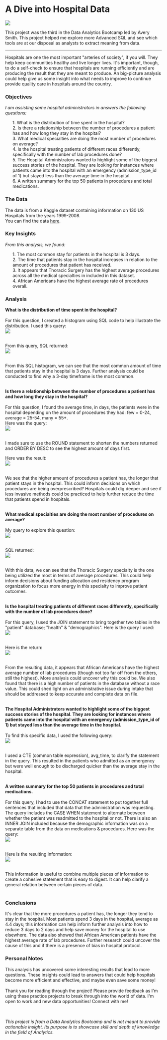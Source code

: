 # A Dive into Hospital Data

<img src="images/qSQLprojectpic.png?raw=true">

This project was the third in the Data Analytics Bootcamp led by Avery Smith. This project helped me explore more Advanced SQL and see which tools are at our disposal as analysts to extract meaning from data.<br>

---

Hospitals are one the most important "arteries of society", if you will. They help keep communities healthy and live longer lives. It's important, though, to do a self-check to ensure that hospitals are running efficiently and are producing the result that they are meant to produce. An big-picture analysis could help give us some insight into what needs to improve to continue provide quality care in hospitals around the country.<br>

### Objectives
*I am assisting some hospital administrators in answers the following questions:*
<ol>
  1. What is the distribution of time spent in the hospital?<br>
  2. Is there a relationship between the number of procedures a patient has and how long they stay in the hospital?<br>
  3. What medical specialties are doing the most number of procedures on average?<br>
  4. Is the hospital treating patients of different races differently, specifically with the number of lab procedures done?<br>
  5. The Hospital Administrators wanted to highlight some of the biggest success stories of the hospital. They are looking for instances where patients came into the hospital with an emergency (admission_type_id of 1) but stayed less than the average time in the hospital.<br>
  6. A written summary for the top 50 patients in procedures and total medications.
</ol>

### The Data
The data is from a Kaggle dataset containing information on 130 US Hospitals from the years 1999-2008.<br>
You can find the data [here](https://www.kaggle.com/code/iabhishekofficial/prediction-on-hospital-readmission/data?select=diabetic_data.csv).

### Key Insights
*From this analysis, we found:*
<ol>
  1. The most common stay for patients in the hospital is 3 days.<br>
  2. The time that patients stay in the hospital increases in relation to the amount of procedures that patient has received.<br>
  3. It appears that Thoracic Surgery has the highest average procedures across all the medical specialties in included in this dataset.<br>
  4. African Americans have the highest average rate of procedures overall.
</ol>

### Analysis
**What is the distribution of time spent in the hospital?**<br><br>
For this question, I created a histogram using SQL code to help illustrate the distribution. I used this query:<br>
<img src="images/q1 sql code histogram.png?raw=true"><br><br>

From this query, SQL returned:<br>
<img src="images/q1 histogram result.png?raw=true"><br><br>

From this SQL histogram, we can see that the most common amount of time that patients stay in the hospital is 3 days. Further analysis could be conducted to find why a 3-day timeframe is the most common.<br><br>


**Is there a relationship between the number of procedures a patient has and how long they stay in the hospital?**<br><br>
For this question, I found the average time, in days, the patients were in the hospital depending on the amount of procedures they had: few = 0-24, average = 25-54, many = 55+.<br>
Here was the query:<br>
<img src="images/q2 avg amount query.png?raw=true"><br><br>

I made sure to use the ROUND statement to shorten the numbers returned and ORDER BY DESC to see the highest amount of days first.<br>

Here was the result:<br>
<img src="images/q2 avg amoount result.png?raw=true"><br><br>

We see that the higher amount of procedures a patient has, the longer that patient stays in the hospital. This could inform decisions on which procedures are being overprescribed? Hospitals could dig deeper and see if less invasive methods could be practiced to help further reduce the time that patients spend in hospitals.<br><br>


**What medical specialties are doing the most number of procedures on average?**<br><br>
My query to explore this question:<br>
<img src="images/q3 med spec query.png?raw=true"><br><br>

SQL returned:<br>
<img src="images/q3 med spec result.png?raw=true"><br><br>

With this data, we can see that the Thoracic Surgery specialty is the one being utilized the most in terms of average procedures. This could help inform decisions about funding allocation and residency program organization to focus more energy in this specialty to improve patient outcomes.<br><br>


**Is the hospital treating patients of different races differently, specifically with the number of lab procedures done?**<br><br>
For this query, I used the JOIN statement to bring together two tables in the "patient" database; "health" & "demographics". Here is the query I used:<br>
<img src="images/q4 query.png?raw=true"><br><br>

Here is the return:<br>
<img src="images/q4 result.png?raw=true"><br><br>

From the resulting data, it appears that African Americans have the highest average number of lab procedures (though not too far off from the others, still the highest). More analysis could uncover why this could be. We also found that there is a high number of patients in the database without a race value. This could shed light on an administrative issue during intake that should be addressed to keep accurate and complete data on file.<br><br>


**The Hospital Administrators wanted to highlight some of the biggest success stories of the hospital. They are looking for instances where patients came into the hospital with an emergency (admission_type_id of 1) but stayed less than the average time in the hospital.**<br><br>
To find this specific data, I used the following query:<br>
<img src="images/q5 query.png?raw=true"><br><br>

I used a CTE (common table expression), avg_time, to clarify the statement in the query. This resulted in the patients who admitted as an emergency but were well enough to be discharged quicker than the average stay in the hospital.<br><br>


**A written summary for the top 50 patients in procedures and total medications.**<br><br>
For this query, I had to use the CONCAT statement to put together full sentences that included that data that the administration was requesting. The query includes the CASE WHEN statement to alternate between whether the patient was readmitted to the hospital or not. There is also an INNER JOIN included because the demographic information was on a separate table from the data on medications & procedures. Here was the query:<br>
<img src="images/q6 query.png?raw=true"><br><br>

Here is the resulting information:<br>
<img src="images/q6 result.png?raw=true"><br><br>

This information is useful to combine multiple pieces of information to create a cohesive statement that is easy to digest. It can help clarify a general relation between certain pieces of data.<br><br>


### Conclusions
It's clear that the more procedures a patient has, the longer they tend to stay in the hospital. Most patients spend 3 days in the hospital, average as 4.4 days; this information can help inform further analysis into how to reduce 3 days to 2 days and help save money for the hospital to use elsewhere. The data also showed that African American patients have the highest average rate of lab procedures. Further research could uncover the cause of this and if there is a presence of bias in hospital protocol.

### Personal Notes
This analysis has uncovered some interesting results that lead to more questions. These insights could lead to answers that could help hospitals become more efficient and effective, and maybe even save some money!<br><br>
Thank you for reading through the project! Please provide feedback as I'm using these practice projects to break through into the world of data. I'm open to work and new data opportunities! Connect with me!<br><br><br>

*This project is from a Data Analytics Bootcamp and is not meant to provide actionable insight. Its purpose is to showcase skill and depth of knowledge in the field of Analytics.*


